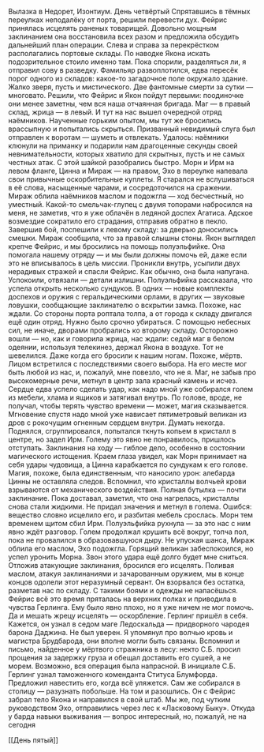Вылазка в Недорет, Изонтиум. День четвёртый
Спрятавшись в тёмных переулках неподалёку от порта, решили перевести дух. Фейрис принялась исцелять раненых товарищей. Довольно мощным заклинанием она восстановила всех разом и предложила обсудить дальнейший план операции. Слева и справа за перекрёстком располагались портовые склады. По наводке Якона искать подозрительное стоило именно там. Пока спорили, разделяться ли, я отправил сову в разведку. Фамильяр развоплотился, едва пересёк порог одного из складов: какое-то загадочное поле окружало здание. Жалко зверя, пусть и мистического. Две фантомные смерти за сутки — многовато. Решили, что Фейрис и Якон пойдут первыми: поодиночке они менее заметны, чем вся наша отчаянная бригада. Маг — в правый склад, жрица — в левый. И тут на нас вышел очередной отряд наёмников. Наученные горьким опытом, мы тут же бросились врассыпную и попытались скрыться. Призванный невидимый слуга был отправлен к воротам — шуметь и отвлекать. Удалось: наёмники клюнули на приманку и подарили нам драгоценные секунды своей невнимательности, которых хватило для скрытных, пусть и не самых честных атак. С этой шайкой разобрались быстро. Морн и Ирм на левом фланге, Цинна и Мираж — на правом, Эхо в переулке напевала свои привычные оскорбительные куплеты. Я старался не вслушиваться в её слова, насыщенные чарами, и сосредоточился на сражении. Мираж облила наёмников маслом и подожгла — ход бесчестный, но уместный. Какой-то смельчак-глупец с двумя топорами набросился на меня, не заметив, что я уже облачён в ледяной доспех Агатиса. Адское возмездие сократило его страдания, отправив обратно в пекло. Завершив бой, поспешили к левому складу: за дверью доносились смешки. Мираж сообщила, что за правой слышны стоны. Якон выглядел крепче Фейрис, и мы бросились на помощь полуэльфийке. Она помогала нашему отряду — и мы были должны помочь ей, даже если это не вписывалось в цель миссии. Проникли внутрь, усыпили двух нерадивых стражей и спасли Фейрис. Как обычно, она была напугана. Успокоили, отвязали — детали излишни.
Полуэльфийка рассказала, что успела открыть несколько сундуков. В одних — новые комплекты доспехов и оружия с геральдическими орлами, в других — звуковые ловушки, сообщающие заклинателю о вскрытии замка. Похоже, нас ждали. Со стороны порта роптала толпа, а от города к складу двигался ещё один отряд. Нужно было срочно убираться. С помощью небесных сил, не иначе, дворами пробрались ко второму складу. Осторожно вошли — но, как и говорила жрица, нас ждали: седой маг в белом одеянии, используя телекинез, держал Якона в воздухе. Тот не шевелился. Даже когда его бросили к нашим ногам. Похоже, мёртв. Лицом встретился с последствиями своего выбора. На его месте мог быть любой из нас, и, пожалуй, мне повезло, что не я. Маг, не забыв про высокомерные речи, метнул в центр зала красный камень и исчез. Сердце едва успело сделать удар, как надо мной уже собирался голем из мебели, хлама и ящиков и затягивал внутрь. По голове, вроде, не получал, чтобы терять чувство времени — может, магия сказывается. Мгновение спустя надо мной уже нависает пятиметровый великан из дров с рокочущим огненным сердцем внутри. Думать некогда. Поднялся, сгруппировался, попытался ткнуть копьем в кристалл в центре, но задел Ирм. Голему это явно не понравилось, пришлось отступать. Заклинания на ходу — гиблое дело, особенно в состоянии магического истощения. Краем глаза увидел, как Морн принимает на себя удары чудовища, а Цинна карабкается по сундукам к его голове. Магия, похоже, была единственным, что наносило урон: алебарда Цинны не оставляла следов. Вспомнил, что кристаллы волчьей крови взрываются от механического воздействия. Полная бутылка — почти заклинание. Пока доставал, заметил, что она нагрелась, кристаллы снова стали жидкими. Не придал значения и метнул в голема. Ошибся: вещество словно исцелило его, и разбитая мебель срослась. Морн тем временем щитом сбил Ирм. Полуэльфийка рухнула — за это нас с ним явно ждёт разговор. Голем продолжал крушить всё вокруг, топча пол, пока не провалился в образовавшуюся дыру. Не упуская шанса, Мираж облила его маслом, Эхо подожгла. Горящий великан забеспокоился, но успел уронить Морна. Звон этого удара ещё долго будет мне сниться. Отложив атакующие заклинания, бросился его исцелять. Поливая маслом, атакуя заклинаниями и зачарованным оружием, мы в конце концов одолели этот неразумный сервант. Он взорвался без остатка, разметав нас по складу. С такими боями и одежды не напасёшься. Фейрис всё это время пряталась на верхних полках и приводила в чувства Герлинга. Ему было явно плохо, но я уже ничем не мог помочь. Да и мешать жрецу исцелять — оскорбление.
Герлинг пришёл в себя. Кажется, он узнал в седом маге Ледоскальда — придворного чародея барона Даджина. Не был уверен. Я упомянул про волчью кровь и магистра Брудбарода, они вполне могли быть связаны. Вспомнил и письмо, найденное у мёртвого стражника в лесу: некто С.Б. просил прощения за задержку груза и обещал доставить его сушей, а не морем. Возможно, вся операция была напрасной. В инициале С.Б. Герлинг узнал таможенного коменданта Ституса Блумфорда. Предложил навестить его, когда всё уляжется. Сам же собирался в столицу — разузнать побольше. На том и разошлись. Он с Фейрис забрал тело Якона и направился в свой штаб. Мы же, под чутким руководством Эхо, отправились через лес к «Ласковому Быку». Откуда у барда навыки выживания — вопрос интересный, но, пожалуй, не на сегодня

[[День пятый]]